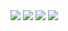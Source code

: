 

<div class="a" >
<img src="https://i.imgur.com/VpY7BTK.png">
<img src="https://i.imgur.com/VpY7BTK.png">
<img src="https://i.imgur.com/VpY7BTK.png">
<img src="https://i.imgur.com/VpY7BTK.png">
</div>
